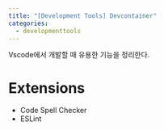 ```yaml
---
title: "[Development Tools] Devcontainer"
categories:
  - developmenttools
---
```

Vscode에서 개발할 때 유용한 기능을 정리한다.

# Extensions

- Code Spell Checker
- ESLint
